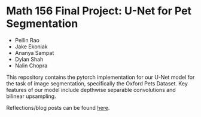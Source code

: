 <h1 class="code-line" data-line-start=0 data-line-end=1 ><a id="Math_156_Final_Project_UNet_for_Pet_Segmentation_0"></a>Math 156 Final Project: U-Net for Pet Segmentation</h1>
<ul>
<li class="has-line-data" data-line-start="2" data-line-end="3">Peilin Rao</li>
<li class="has-line-data" data-line-start="3" data-line-end="4">Jake Ekoniak</li>
<li class="has-line-data" data-line-start="4" data-line-end="5">Ananya Sampat</li>
<li class="has-line-data" data-line-start="5" data-line-end="6">Dylan Shah</li>
<li class="has-line-data" data-line-start="6" data-line-end="8">Nalin Chopra</li>
</ul>
<p class="has-line-data" data-line-start="8" data-line-end="9">This repository contains the pytorch implementation for our U-Net model for the task of image segmentation, specifically the Oxford Pets Dataset. Key features of our model include depthwise separable convolutions and bilinear upsampling.</p>
<p class="has-line-data" data-line-start="10" data-line-end="11">Reflections/blog posts can be found <a href="https://team2math156reflections.blogspot.com/">here</a>.</p>
